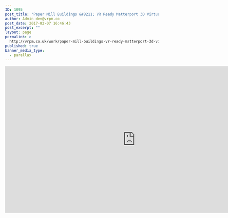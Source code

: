 ```yaml
---
ID: 1095
post_title: 'Paper Mill Buildings &#8211; VR Ready Matterport 3D Virtual Tour'
author: Admin dev@vrpm.co
post_date: 2017-02-07 16:46:43
post_excerpt: ""
layout: page
permalink: >
  http://vrpm.co.uk/work/paper-mill-buildings-vr-ready-matterport-3d-virtual-tour/
published: true
banner_media_type:
  - parallax
---
```

<iframe src="https://my.matterport.com/show/?m=btKodeS1zb6" width="853" height="480" frameborder="0" allowfullscreen="allowfullscreen"></iframe>